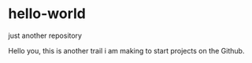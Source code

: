 # hello-world
just another repository

Hello you,
this is another trail i am making to start projects on the Github.
